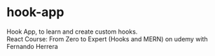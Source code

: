 # hook-app
Hook App, to learn and create custom hooks.<br />
React Course: From Zero to Expert (Hooks and MERN) on udemy with Fernando Herrera
